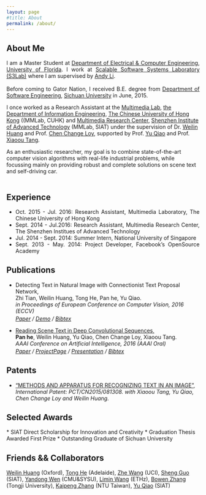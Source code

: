 ```yaml
---
layout: page
#title: About
permalink: /about/
---
```



<script type="text/javascript" async="" src="ga.js"></script><script type="text/javascript">

  var _gaq = _gaq || [];
  _gaq.push(['_setAccount', 'UA-39824124-1']);
  _gaq.push(['_trackPageview']);

	function show_switch(obj_name) {
		var obj = document.getElementById(obj_name);

		if (obj.style.display == "none") {
			obj.style.display = "block";
		}
		else {
			obj.style.display = "none";
		}
	}

  (function() {
    var ga = document.createElement('script'); ga.type = 'text/javascript'; ga.async = true;
    ga.src = ('https:' == document.location.protocol ? 'https://ssl' : 'http://www') + '.google-analytics.com/ga.js';
    var s = document.getElementsByTagName('script')[0]; s.parentNode.insertBefore(ga, s);
  })();

</script>


<h2 id="about">About Me</h2>
<div class="about">

<p align="justify">
I am a Master Student at <a href='http:/www.ece.ufl.edu'>Department of Electrical & Computer Engineering<a>,  <a href='http:/www.ece.ufl.edu'>University of Florida</a>. I work at <a href='http://www.s3lab.ece.ufl.edu/'>Scalable Software Systems Laboratory (S3Lab)</a> where I am supervised by <a href='http://www.andyli.ece.ufl.edu/'>Andy Li</a>.
<br /> <br />
Before coming to Gator Nation, I received B.E. degree from <a href='http://www.scu.edu.cn/software2012/'>Department of Software Engineering</a>, <a href='http://www.scu.edu.cn/en/'>Sichuan University</a> in June, 2015.

I once worked as a Research Assistant at the <a href='http://mmlab.ie.cuhk.edu.hk/'>Multimedia Lab</a>, <a href='http://www.ie.cuhk.edu.hk/main/index.shtml'>the Department of Information Engineering</a>, <a href='http://www.cuhk.edu.hk/english/index.html'>The Chinese University of Hong Kong</a> ((MMLab, CUHK) and <a href='http://www.siat.cas.cn/jgsz/kyxt/jcs/yjdy/dmtjc/'>Multimedia Research Center</a>, <a href='http://english.siat.cas.cn/'>Shenzhen Institute of Advanced Technology</a> (MMLab, SIAT) under the supervision of Dr. <a href='http://www.wlhuang.com/'>Weilin Huang</a> and Prof. <a href='http://personal.ie.cuhk.edu.hk/~ccloy/'>Chen Change Loy</a>, supported by Prof. <a href='http://mmlab.siat.ac.cn/yuqiao/'>Yu Qiao</a> and Prof. <a href='http://www.ie.cuhk.edu.hk/people/xotang.shtml'>Xiaoou Tang</a>.

As an enthusiastic researcher, my goal is to combine state-of-the-art computer vision algorithms with real-life industrial problems, while focussing mainly on providing robust and complete solutions on scene text and self-driving car.
<br /> <br />


<!-- <h2 id="education">Education</h2>

<div style="text-align: justify;" markdown="1">
 Sichuan University, B.E. in Software Engineering, June 2015

* Overall GPA: 3.65/4, Rank: 6/334

</div> -->

<h2 id="experience">Experience</h2>

<div style="text-align: justify;" markdown="1">

* Oct. 2015 - Jul. 2016: Research Assistant, Multimedia Laboratory, The Chinese University of Hong Kong
* Sept. 2014 - Jul.2016: Research Assistant, Multimedia Research Center, The Shenzhen Institues of Advanced Technology
* Jul. 2014 - Sept. 2014: Summer Intern, National University of Singapore
* Sept. 2013 - May. 2014: Project Developer, Facebook’s OpenSource Academy

</div>


<h2 id="publications">Publications</h2>
<ul>
  <li>
    <a>Detecting Text in Natural Image with Connectionist Text Proposal Network,</a><br>
    Zhi Tian, Weilin Huang, Tong He, Pan he, Yu Qiao.<br>
    <em>in Proceedings of European Conference on Computer Vision, 2016 (<a>ECCV</a>)<br>
      <p style="margin-Top:3px">
        <a href="/pdf/ztian2016_eccv.pdf">Paper</a> /
        <a href="http://textdet.com/">Demo</a> /
        <a shape="rect" href="javascript:show_switch('zhitian16DetectingText_bib')" class="togglebib" >Bibtex</a>
<pre id="zhitian16DetectingText_bib" style="display: none" xml:space="preserve">
@inproceedings{zhitian16DetectingText,
 Author    = {Zhi Tian and
              Weilin Huang and
              Tong He and
              Pan He and
              Yu Qiao},
 Title     = {Detecting Text in Natural Image with Connectionist Text Proposal Network},
 Booktitle = {in Proceedings of European Conference on Computer Vision, (ECCV)},
 Year      = {2016}}
</pre>
     </p>
	  </em>
  </li>
	<li>
	  <a href="http://arxiv.org/abs/1506.04395">Reading Scene Text in Deep Convolutional Sequences,</a><br>
	  <b>Pan he</b>, Weilin Huang, Yu Qiao, Chen Change Loy, Xiaoou Tang.<br>
	  <em>AAAI Conference on Artificial Intelligence, 2016 (<a>AAAI Oral</a>) <br>
		  <p style="margin-Top:3px">
		  	<a href="http://arxiv.org/abs/1506.04395">Paper</a> /
		  	<a href="/project/DTRN">ProjectPage</a> /
		  	<a href="/pdf/aaai.pdf">Presentation</a> /
		  	<a shape="rect" href="javascript:show_switch('panhe16readText_bib')" class="togglebib" >Bibtex</a>
<pre id="panhe16readText_bib" style="display: none" xml:space="preserve">
@inproceedings{panhe16readText,
 Author    = {Pan He and
              Weilin Huang and
              Yu Qiao and
              Chen Change Loy and
              Xiaoou Tang},
 Title     = {Reading Scene Text in Deep Convolutional Sequences},
 Booktitle = {in Proceedings of AAAI Conference on Artificial Intelligence, (AAAI)},
 Year      = {2016}}
</pre>
      </p>
	  </em>
</li>
</ul>


<h2 id="patent">Patents</h2>
<ul>
	<li>
	<a href="" >“METHODS AND APPARATUS FOR RECOGNIZING TEXT IN AN IMAGE”,</a><br>
	 <em>International Patent: PCT/CN2015/081308. with Xiaoou Tang, Yu Qiao, Chen Change Loy and Weilin Huang.</em>
	</li>
</ul>

<h2 id="awards">Selected Awards</h2>

<div style="text-align: left;" markdown="1">
* SIAT Direct Scholarship for Innovation and Creativity
* Graduation Thesis Awarded First Prize
* Outstanding Graduate of Sichuan University
</div>

<h2 id="awards">Friends && Collaborators</h2>
<div style="clear: both;">
<div class="paper">
<a href='http://www.wlhuang.com/'>Weilin Huang</a>  (Oxford),
<a href='http://tonghe90.github.io/'>Tong He</a> (Adelaide),
<a href='http://wangzheallen.github.io/'>Zhe Wang</a> (UCI),
<a href='http://guoshengcv.github.io/'>Sheng Guo</a> (SIAT),
<a href='http://ydwen.github.io'>Yandong Wen</a> (CMU&SYSU),   
<a href='http://wanglimin.github.io/'>Limin Wang</a> (ETHz),
<a href='http://zbwglory.github.io/'>Bowen Zhang</a> (Tongji University),
<a href='http://kpzhang93.github.io/'>Kaipeng Zhang</a> (NTU Taiwan),
<a href='http://mmlab.siat.ac.cn/yuqiao/index.html'>Yu Qiao</a> (SIAT)
</div>
</div>
